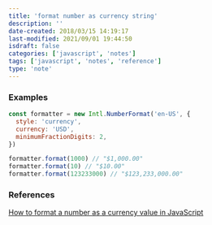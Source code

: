 ```yaml
---
title: 'format number as currency string'
description: ''
date-created: 2018/03/15 14:19:17
last-modified: 2021/09/01 19:44:50
isdraft: false
categories: ['javascript', 'notes']
tags: ['javascript', 'notes', 'reference']
type: 'note'
---
```


### Examples

```javascript
const formatter = new Intl.NumberFormat('en-US', {
  style: 'currency',
  currency: 'USD',
  minimumFractionDigits: 2,
})

formatter.format(1000) // "$1,000.00"
formatter.format(10) // "$10.00"
formatter.format(123233000) // "$123,233,000.00"
```

### References

[How to format a number as a currency value in JavaScript](https://flaviocopes.com/how-to-format-number-as-currency-javascript/)
